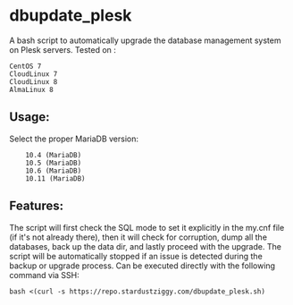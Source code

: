 # dbupdate_plesk

A bash script to automatically upgrade the database management system on Plesk servers. Tested on :
```
CentOS 7
CloudLinux 7
CloudLinux 8
AlmaLinux 8
```

## Usage:

Select the proper MariaDB version:
```
    10.4 (MariaDB)
    10.5 (MariaDB)
    10.6 (MariaDB)
    10.11 (MariaDB)
 ```
 
## Features:

The script will first check the SQL mode to set it explicitly in the my.cnf file (if it's not already there), then it will check for corruption, dump all the databases, back up the data dir, and lastly proceed with the upgrade. The script will be automatically stopped if an issue is detected during the backup or upgrade process.
Can be executed directly with the following command via SSH:

```bash <(curl -s https://repo.stardustziggy.com/dbupdate_plesk.sh)```
